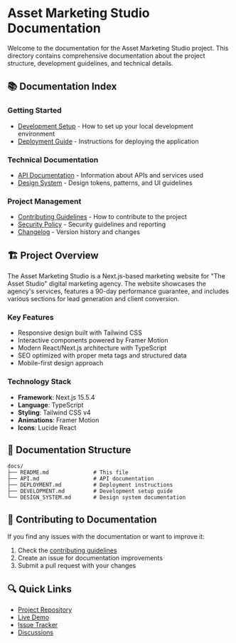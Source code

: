 # Asset Marketing Studio Documentation

Welcome to the documentation for the Asset Marketing Studio project. This directory contains comprehensive documentation about the project structure, development guidelines, and technical details.

## 📚 Documentation Index

### Getting Started
- [Development Setup](DEVELOPMENT.md) - How to set up your local development environment
- [Deployment Guide](DEPLOYMENT.md) - Instructions for deploying the application

### Technical Documentation
- [API Documentation](API.md) - Information about APIs and services used
- [Design System](DESIGN_SYSTEM.md) - Design tokens, patterns, and UI guidelines

### Project Management
- [Contributing Guidelines](../.github/CONTRIBUTING.md) - How to contribute to the project
- [Security Policy](../SECURITY.md) - Security guidelines and reporting
- [Changelog](../CHANGELOG.md) - Version history and changes

## 🏗️ Project Overview

The Asset Marketing Studio is a Next.js-based marketing website for "The Asset Studio" digital marketing agency. The website showcases the agency's services, features a 90-day performance guarantee, and includes various sections for lead generation and client conversion.

### Key Features
- Responsive design built with Tailwind CSS
- Interactive components powered by Framer Motion
- Modern React/Next.js architecture with TypeScript
- SEO optimized with proper meta tags and structured data
- Mobile-first design approach

### Technology Stack
- **Framework**: Next.js 15.5.4
- **Language**: TypeScript
- **Styling**: Tailwind CSS v4
- **Animations**: Framer Motion
- **Icons**: Lucide React

## 📁 Documentation Structure

```
docs/
├── README.md              # This file
├── API.md                 # API documentation
├── DEPLOYMENT.md          # Deployment instructions
├── DEVELOPMENT.md         # Development setup guide
└── DESIGN_SYSTEM.md       # Design system documentation
```

## 🤝 Contributing to Documentation

If you find any issues with the documentation or want to improve it:

1. Check the [contributing guidelines](../.github/CONTRIBUTING.md)
2. Create an issue for documentation improvements
3. Submit a pull request with your changes

## 🔍 Quick Links

- [Project Repository](https://github.com/your-org/asset-marketing-studio)
- [Live Demo](https://theassetstudio.com)
- [Issue Tracker](https://github.com/your-org/asset-marketing-studio/issues)
- [Discussions](https://github.com/your-org/asset-marketing-studio/discussions)